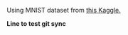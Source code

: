 Using MNIST dataset from [this Kaggle.](https://www.kaggle.com/competitions/digit-recognizer/overview)

**Line to test git sync**